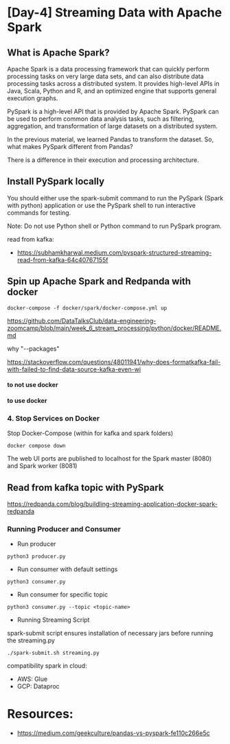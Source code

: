# [Day-4] Streaming Data with Apache Spark

## What is Apache Spark? 

Apache Spark is a data processing framework that can quickly perform processing tasks on very large data sets, and can also distribute data processing tasks across a distributed system.  It provides high-level APIs in Java, Scala, Python and R, and an optimized engine that supports general execution graphs.

PySpark is a high-level API that is provided by Apache Spark. PySpark can be used to perform common data analysis tasks, such as filtering, aggregation, and transformation of large datasets on a distributed system.

In the previous material, we learned Pandas to transform the dataset. So, what makes PySpark different from Pandas? 

There is a difference in their execution and processing architecture. 

## Install PySpark locally

You should either use the spark-submit command to run the PySpark (Spark with python) application or use the PySpark shell to run interactive commands for testing.

Note: Do not use Python shell or Python command to run PySpark program.

read from kafka:
- https://subhamkharwal.medium.com/pyspark-structured-streaming-read-from-kafka-64c40767155f


## Spin up Apache Spark and Redpanda with docker 

```
docker-compose -f docker/spark/docker-compose.yml up
```


https://github.com/DataTalksClub/data-engineering-zoomcamp/blob/main/week_6_stream_processing/python/docker/README.md


why "--packages"

https://stackoverflow.com/questions/48011941/why-does-formatkafka-fail-with-failed-to-find-data-source-kafka-even-wi


#### to not use docker 

#### to use docker 


### 4. Stop Services on Docker
Stop Docker-Compose (within for kafka and spark folders)

``` docker compose down ```

The web UI ports are published to localhost for  the Spark master (8080) and Spark worker (8081)


## Read from kafka topic with PySpark

https://redpanda.com/blog/buildling-streaming-application-docker-spark-redpanda 


### Running Producer and Consumer

- Run producer

```
python3 producer.py
```

- Run consumer with default settings

```
python3 consumer.py
```

- Run consumer for specific topic

```
python3 consumer.py --topic <topic-name>

```

- Running Streaming Script

spark-submit script ensures installation of necessary jars before running the streaming.py

```
./spark-submit.sh streaming.py 
```


compatibility spark in cloud: 
- AWS: Glue
- GCP: Dataproc

# Resources:
- https://medium.com/geekculture/pandas-vs-pyspark-fe110c266e5c